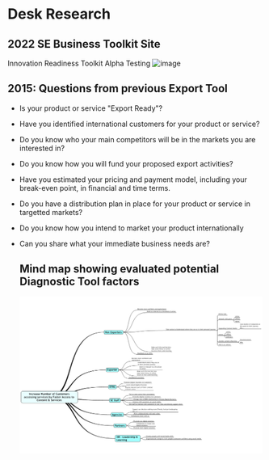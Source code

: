 # Desk Research

## 2022 SE Business Toolkit Site
Innovation Readiness Toolkit
Alpha Testing
![image](https://github.com/scotentSD/exportselfassessment/assets/3886711/e01a0458-bf4b-4dca-a178-66e72e5b5dd4)


## 2015: Questions from previous Export Tool

- Is your product or service "Export Ready"?
- Have you identified international customers for your product or service?
- Do you know who your main competitors will be in the markets you are interested in?
- Do you know how you will fund your proposed export activities?
- Have you estimated your pricing and payment model, including your break-even point, in financial and time terms.
- Do you have a distribution plan in place for your product or service in targetted markets?
- Do you know how you intend to market your product internationally
- Can you share what your immediate business needs are?

  ## Mind map showing evaluated potential Diagnostic Tool factors
  ![Diagnostic MindMap factors](/files/diagnostic_mind.jpeg)
